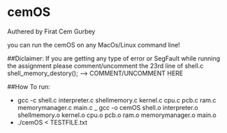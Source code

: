 # cemOS

Authered by Firat Cem Gurbey

you can run the cemOS on any MacOs/Linux command line!


##Diclaimer:
If you are getting any type of error or SegFault while running the assignment please comment/uncomment the 23rd line of shell.c
shell_memory_destory(); --> COMMENT/UNCOMMENT HERE 


##How To run:

- gcc -c shell.c interpreter.c shellmemory.c kernel.c cpu.c pcb.c ram.c memorymanager.c main.c
_ gcc -o cemOS shell.o interpreter.o shellmemory.o kernel.o cpu.o pcb.o ram.o memorymanager.o main.o
- ./cemOS < TESTFILE.txt
